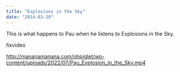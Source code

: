 ```yaml
---
title: "Explosions in the Sky"
date: "2014-03-10"
---
```


This is what happens to Pau when he listens to Explosions in the Sky.

fixvideo

http://mananamanana.com/ohpiglet/wp-content/uploads/2022/07/Pau_Explosion_in_the_Sky.mp4
